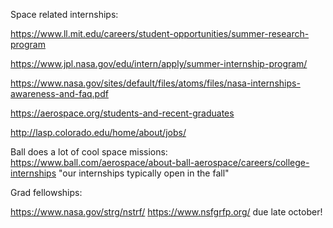 Space related internships:

 https://www.ll.mit.edu/careers/student-opportunities/summer-research-program

https://www.jpl.nasa.gov/edu/intern/apply/summer-internship-program/

https://www.nasa.gov/sites/default/files/atoms/files/nasa-internships-awareness-and-faq.pdf

https://aerospace.org/students-and-recent-graduates

http://lasp.colorado.edu/home/about/jobs/

Ball does a lot of cool space missions: https://www.ball.com/aerospace/about-ball-aerospace/careers/college-internships
"our internships typically open in the fall"



Grad fellowships:

https://www.nasa.gov/strg/nstrf/
https://www.nsfgrfp.org/ due late october!

 
